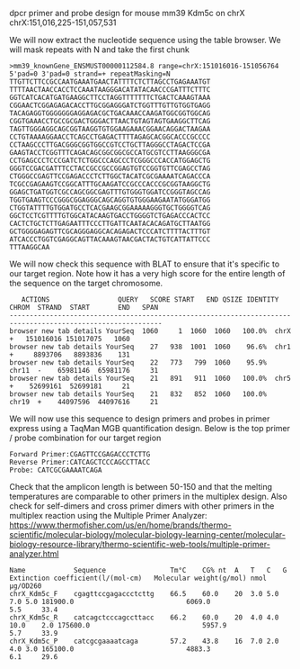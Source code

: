 dpcr primer and probe design for mouse mm39 Kdm5c on chrX
chrX:151,016,225-151,057,531

We will now extract the nucleotide sequence using the table browser. We will mask repeats with N and take the first chunk
```
>mm39_knownGene_ENSMUST00000112584.8 range=chrX:151016016-151056764 5'pad=0 3'pad=0 strand=+ repeatMasking=N
TTGTTCTTCCGCCAATGAAATGAACTATTTTCTCTTAGCCTGAGAAATGT
TTTTAACTAACCACCTCCAAATAAGGGACATATACAACCCGATTTCTTTC
GGTCATCACATGATGAAGGCTTCCTAGGTTTTTTTCTGACTCAAAGTAAA
CGGAACTCGGAGAGACACCTTGCGGAGGGATCTGGTTTGTTGTGGTGAGG
TACAGAGGTGGGGGGGAGGAGACGCTGACAAACCAAGATGGCGGTGGCAG
CGGTGAAACCTGCCGCGACTGGGACTTAACTGTAGTAGTGAAGGCTTCAG
TAGTTGGGAGGCAGCGGTAAGGTGTGGAAGAAACGGAACAGGACTAAGAA
CCTGTAAAAGGAACCTCAGCCTGAGACTTTTAGAGCACGGCACCCGCCCC
CCTAAGCCCTTGACGGGCGGTGGCCGTCCTGCTTAGGGCCTAGACTCCGA
GAAGTACCTCGGTTTCAGACAGCGGCGGCGCCATGCGTCCTTAAGGGCGA
CCTGAGCCCTCCCGATCTCTGGCCCAGCCCTCGGGCCCACCATGGAGCTG
GGGTCCGACGATTTCCTACCGCCGCCGGAGTGTCCGGTGTTCGAGCCTAG
CTGGGCCGAGTTCCGAGACCCTCTTGGCTACATCGCGAAAATCAGACCCA
TCGCCGAGAAGTCCGGCATTTGCAAGATCCGCCCACCCGCGGTAAGGCTG
GGAGCTGATGGTCGCCAGCGGCGAGTTTGTGGGTGGATCCGGGTAGCCAG
TGGTGAAGTCCCGGGCGGAGGGCAGCAGGTGTGGGAAGAATATGGGATGG
CTGGTATTTTGTGGATGCCTCACGAAGCGGAAAAAGGGTGCTGGGGTCAG
GGCTCCTCGTTTTGTGGCATACAAGTGACCTGGGGTCTGAGACCCACTCC
CACTCTGCTCTTGAGAATTTCCCTTGATTCAATACACAGATGCTTAATGG
GCTGGGGAGAGTTCGCAGGGAGGCACAGAGACTCCCATCTTTTACTTTGT
ATCACCCTGGTCGAGGCAGTTACAAAGTAACGACTACTGTCATTATTCCC
TTTAAGGCAA
```
We will now check this sequence with BLAT to ensure that it's specific to our target region. Note how it has a very high score for the entire length of the sequence on the target chromosome.
```
   ACTIONS                 QUERY   SCORE START   END QSIZE IDENTITY  CHROM  STRAND  START       END   SPAN
------------------------------------------------------------------------------------------------------------
browser new tab details YourSeq  1060     1  1060  1060   100.0%  chrX   +   151016016 151017075   1060
browser new tab details YourSeq    27   938  1001  1060    96.6%  chr1   +     8893706   8893836    131
browser new tab details YourSeq    22   773   799  1060    95.9%  chr11  -    65981146  65981176     31
browser new tab details YourSeq    21   891   911  1060   100.0%  chr5   +    52699161  52699181     21
browser new tab details YourSeq    21   832   852  1060   100.0%  chr19  +    44097596  44097616     21
```
We will now use this sequence to design primers and probes in primer express using a TaqMan MGB quantification design. Below is the top primer / probe combination for our target region
```
Forward Primer:CGAGTTCCGAGACCCTCTTG
Reverse Primer:CATCAGCTCCCAGCCTTACC
Probe: CATCGCGAAAATCAGA
```

Check that the amplicon length is between 50-150 and that the melting temperatures are comparable to other primers in the multiplex design. Also check for self-dimers and cross primer dimers with other primers in the multiplex reaction using the Multiple Primer Analyzer: https://www.thermofisher.com/us/en/home/brands/thermo-scientific/molecular-biology/molecular-biology-learning-center/molecular-biology-resource-library/thermo-scientific-web-tools/multiple-primer-analyzer.html

```
Name        	Sequence            	Tm°C	CG%	nt	A	T	C	G	Extinction coefficient(l/(mol·cm)	Molecular weight(g/mol)	nmol	µg/OD260
chrX_Kdm5c_F	cgagttccgagaccctcttg	66.5	60.0	20	3.0	5.0	7.0	5.0	181900.0                         	6069.0                 	5.5 	33.4
chrX_Kdm5c_R	catcagctcccagccttacc	66.2	60.0	20	4.0	4.0	10.0	2.0	175600.0                         	5957.9                 	5.7 	33.9
chrX_Kdm5c_P	catcgcgaaaatcaga    	57.2	43.8	16	7.0	2.0	4.0	3.0	165100.0                         	4883.3                 	6.1 	29.6

```




